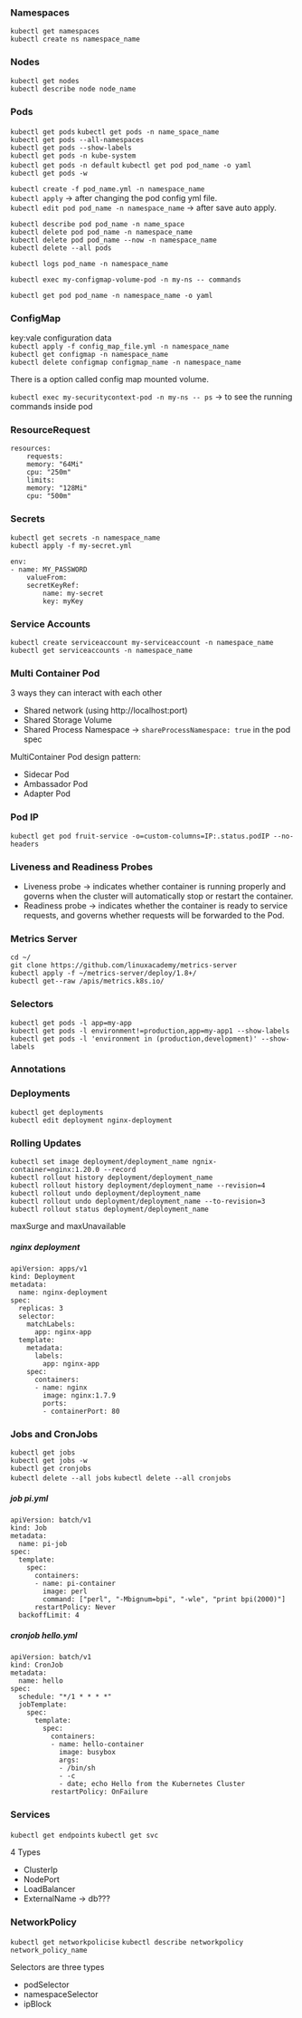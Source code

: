 ### Namespaces
`kubectl get namespaces`  
`kubectl create ns namespace_name`  

### Nodes
`kubectl get nodes`  
`kubectl describe node node_name`

### Pods
`kubectl get pods` 
`kubectl get pods -n name_space_name`  
`kubectl get pods --all-namespaces`  
`kubectl get pods --show-labels`  
`kubectl get pods -n kube-system`  
`kubectl get pods -n default` 
`kubectl get pod pod_name -o yaml`   
`kubectl get pods -w`   

`kubectl create -f pod_name.yml -n namespace_name`  
`kubectl apply` -> after changing the pod config yml file.  
`kubectl edit pod pod_name -n namespace_name` -> after save auto apply.  

`kubectl describe pod pod_name -n name_space`  
`kubectl delete pod pod_name -n namespace_name`  
`kubectl delete pod pod_name --now -n namespace_name`  
`kubectl delete --all pods`

`kubectl logs pod_name -n namespace_name`  

`kubectl exec my-configmap-volume-pod -n my-ns -- commands`  

`kubectl get pod pod_name -n namespace_name -o yaml`

### ConfigMap
key:vale configuration data  
`kubectl apply -f config_map_file.yml -n namespace_name`  
`kubectl get configmap -n namespace_name`  
`kubectl delete configmap configmap_name -n namespace_name`  

There is a option called config map mounted volume.  

`kubectl exec my-securitycontext-pod -n my-ns -- ps` -> to see the running commands inside pod

### ResourceRequest 
```
resources:
    requests:
    memory: "64Mi"
    cpu: "250m"
    limits:
    memory: "128Mi"
    cpu: "500m"
```

### Secrets
`kubectl get secrets -n namespace_name`  
`kubectl apply -f my-secret.yml`

```
env:
- name: MY_PASSWORD
    valueFrom: 
    secretKeyRef:
        name: my-secret
        key: myKey
```

### Service Accounts 
`kubectl create serviceaccount my-serviceaccount -n namespace_name`  
`kubectl get serviceaccounts -n namespace_name`  

### Multi Container Pod
3 ways they can interact with each other 
* Shared network (using http://localhost:port)
* Shared Storage Volume
* Shared Process Namespace -> `shareProcessNamespace: true` in the pod spec

MultiContainer Pod design pattern:
* Sidecar Pod
* Ambassador Pod
* Adapter Pod

### Pod IP
`kubectl get pod fruit-service -o=custom-columns=IP:.status.podIP --no-headers`  

### Liveness and Readiness Probes
* Liveness probe -> indicates whether container is running properly and governs when the cluster will automatically stop or restart the container.  
* Readiness probe -> indicates whether the container is ready to service requests, and governs whether requests will be forwarded to the Pod.

### Metrics Server
`cd ~/`  
`git clone https://github.com/linuxacademy/metrics-server`  
`kubectl apply -f ~/metrics-server/deploy/1.8+/`  
`kubectl get--raw /apis/metrics.k8s.io/`  

### Selectors
`kubectl get pods -l app=my-app`  
`kubectl get pods -l environment!=production,app=my-app1 --show-labels`  
`kubectl get pods -l 'environment in (production,development)' --show-labels`  

### Annotations 

### Deployments
`kubectl get deployments`  
`kubectl edit deployment nginx-deployment`  

### Rolling Updates
`kubectl set image deployment/deployment_name ngnix-container=nginx:1.20.0 --record`  
`kubectl rollout history deployment/deployment_name`  
`kubectl rollout history deployment/deployment_name --revision=4`  
`kubectl rollout undo deployment/deployment_name`  
`kubectl rollout undo deployment/deployment_name --to-revision=3`  
`kubectl rollout status deployment/deployment_name`

maxSurge and maxUnavailable

##### nginx deployment
```
apiVersion: apps/v1
kind: Deployment
metadata: 
  name: nginx-deployment
spec:
  replicas: 3
  selector:
    matchLabels:
      app: nginx-app
  template:
    metadata:
      labels:
        app: nginx-app
    spec:
      containers:
      - name: nginx
        image: nginx:1.7.9
        ports:
        - containerPort: 80    
```

### Jobs and CronJobs
`kubectl get jobs`  
`kubectl get jobs -w`  
`kubectl get cronjobs`  
`kubectl delete --all jobs`
`kubectl delete --all cronjobs`

##### job pi.yml
```
apiVersion: batch/v1
kind: Job
metadata:
  name: pi-job
spec:
  template:
    spec:
      containers:
      - name: pi-container
        image: perl
        command: ["perl", "-Mbignum=bpi", "-wle", "print bpi(2000)"]
      restartPolicy: Never
  backoffLimit: 4  
```

##### cronjob hello.yml
```
apiVersion: batch/v1
kind: CronJob
metadata:
  name: hello
spec:
  schedule: "*/1 * * * *"
  jobTemplate:
    spec:
      template:
        spec:
          containers:
          - name: hello-container
            image: busybox
            args:
            - /bin/sh
            - -c
            - date; echo Hello from the Kubernetes Cluster 
          restartPolicy: OnFailure  

```

### Services
`kubectl get endpoints`
`kubectl get svc`

4 Types
* ClusterIp
* NodePort
* LoadBalancer
* ExternalName -> db???

### NetworkPolicy
`kubectl get networkpolicise`
`kubectl describe networkpolicy network_policy_name`

Selectors are three types
* podSelector
* namespaceSelector
* ipBlock